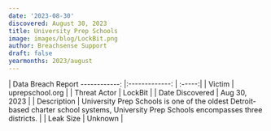 ```yaml
---
date: '2023-08-30'
discovered: August 30, 2023
title: University Prep Schools
image: images/blog/LockBit.png
author: Breachsense Support
draft: false
yearmonths: 2023/august
---
```



| Data Breach Report
------------:     |:-------------:    | :-----:|
| Victim      | uprepschool.org      | 
| Threat Actor      | LockBit      | 
| Date Discovered      | Aug 30, 2023      | 
| Description      | University Prep Schools is one of the oldest Detroit-based charter school systems, University Prep Schools encompasses three districts.      | 
| Leak Size      | Unknown      | 

